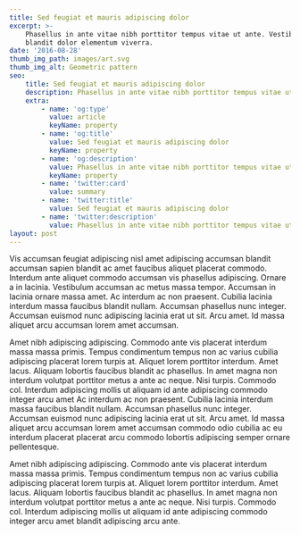 ```yaml
---
title: Sed feugiat et mauris adipiscing dolor
excerpt: >-
    Phasellus in ante vitae nibh porttitor tempus vitae ut ante. Vestibulum
    blandit dolor elementum viverra.
date: '2016-08-28'
thumb_img_path: images/art.svg
thumb_img_alt: Geometric pattern
seo:
    title: Sed feugiat et mauris adipiscing dolor
    description: Phasellus in ante vitae nibh porttitor tempus vitae ut ante
    extra:
        - name: 'og:type'
          value: article
          keyName: property
        - name: 'og:title'
          value: Sed feugiat et mauris adipiscing dolor
          keyName: property
        - name: 'og:description'
          value: Phasellus in ante vitae nibh porttitor tempus vitae ut ante
          keyName: property
        - name: 'twitter:card'
          value: summary
        - name: 'twitter:title'
          value: Sed feugiat et mauris adipiscing dolor
        - name: 'twitter:description'
          value: Phasellus in ante vitae nibh porttitor tempus vitae ut ante
layout: post
---
```


Vis accumsan feugiat adipiscing nisl amet adipiscing accumsan blandit accumsan sapien blandit ac amet faucibus aliquet placerat commodo. Interdum ante aliquet commodo accumsan vis phasellus adipiscing. Ornare a in lacinia. Vestibulum accumsan ac metus massa tempor. Accumsan in lacinia ornare massa amet. Ac interdum ac non praesent. Cubilia lacinia interdum massa faucibus blandit nullam. Accumsan phasellus nunc integer. Accumsan euismod nunc adipiscing lacinia erat ut sit. Arcu amet. Id massa aliquet arcu accumsan lorem amet accumsan.

Amet nibh adipiscing adipiscing. Commodo ante vis placerat interdum massa massa primis. Tempus condimentum tempus non ac varius cubilia adipiscing placerat lorem turpis at. Aliquet lorem porttitor interdum. Amet lacus. Aliquam lobortis faucibus blandit ac phasellus. In amet magna non interdum volutpat porttitor metus a ante ac neque. Nisi turpis. Commodo col. Interdum adipiscing mollis ut aliquam id ante adipiscing commodo integer arcu amet Ac interdum ac non praesent. Cubilia lacinia interdum massa faucibus blandit nullam. Accumsan phasellus nunc integer. Accumsan euismod nunc adipiscing lacinia erat ut sit. Arcu amet. Id massa aliquet arcu accumsan lorem amet accumsan commodo odio cubilia ac eu interdum placerat placerat arcu commodo lobortis adipiscing semper ornare pellentesque.

Amet nibh adipiscing adipiscing. Commodo ante vis placerat interdum massa massa primis. Tempus condimentum tempus non ac varius cubilia adipiscing placerat lorem turpis at. Aliquet lorem porttitor interdum. Amet lacus. Aliquam lobortis faucibus blandit ac phasellus. In amet magna non interdum volutpat porttitor metus a ante ac neque. Nisi turpis. Commodo col. Interdum adipiscing mollis ut aliquam id ante adipiscing commodo integer arcu amet blandit adipiscing arcu ante.
